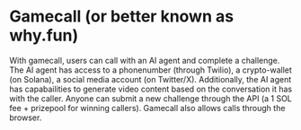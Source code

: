 # Gamecall (or better known as why.fun)

With gamecall, users can call with an AI agent and complete a challenge. The AI agent has access to a phonenumber (through Twilio), a crypto-wallet (on Solana), a social media account (on Twitter/X). 
Additionally, the AI agent has capabailities to generate video content based on the conversation it has with the caller. Anyone can submit a new challenge through the API (a 1 SOL fee + prizepool for winning callers). 
Gamecall also allows calls through the browser.





